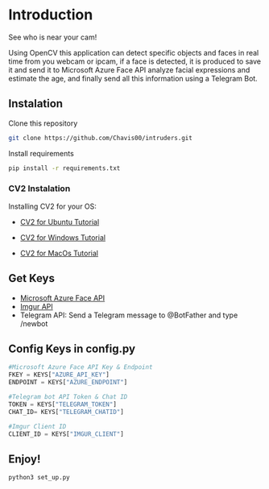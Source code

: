 # Introduction
See who is near your cam!  

Using OpenCV this application can detect specific objects and faces in real time from you webcam or ipcam, if a face is detected, it is produced to save it and send it to Microsoft Azure Face API analyze facial expressions and estimate the age, and finally send all this information using a Telegram Bot. 

## Instalation
Clone this repository
```bash
git clone https://github.com/Chavis00/intruders.git
```
Install requirements
```bash
pip install -r requirements.txt 
```

### CV2 Instalation
Installing CV2 for your OS:
- [CV2 for Ubuntu Tutorial](https://docs.opencv.org/3.4/d2/de6/tutorial_py_setup_in_ubuntu.html)
- [CV2 for Windows Tutorial](https://docs.opencv.org/4.x/d5/de5/tutorial_py_setup_in_windows.html)

- [CV2 for MacOs Tutorial](https://docs.opencv.org/4.x/d0/db2/tutorial_macos_install.html)

## Get Keys
- [Microsoft Azure Face API](https://azure.microsoft.com/es-es/services/cognitive-services/face/)
- [Imgur API](https://api.imgur.com/oauth2/addclient) 
- Telegram API: Send a Telegram message to @BotFather and type /newbot
## Config Keys in config.py
```python
#Microsoft Azure Face API Key & Endpoint
FKEY = KEYS["AZURE_API_KEY"]
ENDPOINT = KEYS["AZURE_ENDPOINT"]

#Telegram bot API Token & Chat ID
TOKEN = KEYS["TELEGRAM_TOKEN"]
CHAT_ID= KEYS["TELEGRAM_CHATID"]

#Imgur Client ID
CLIENT_ID = KEYS["IMGUR_CLIENT"]

```
## Enjoy!
```bash
python3 set_up.py
```
